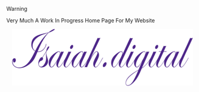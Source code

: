 > [!WARNING]
> Very Much A Work In Progress Home Page For My Website

<p align="center">
  <a href="https://www.isaiah.digital" title="Go To Homepage">
    <img width="475px" height="150" src="images/Logo.png" alt="Homepage" />
  </a>
</p>
